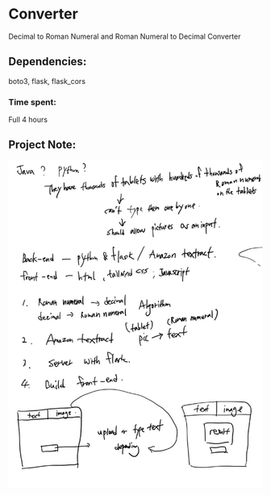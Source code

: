# Converter
Decimal to Roman Numeral and Roman Numeral to Decimal Converter
## Dependencies:
boto3,
flask,
flask_cors

### Time spent:
Full 4 hours
## Project Note:
![Project Concept Note](ProjectNote.jpg)
